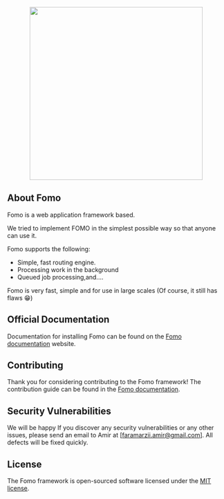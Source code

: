 <p align="center">
  <a href="#">
    <img src="https://user-images.githubusercontent.com/80312616/194863242-6999e62c-62f9-406c-8640-ece718e3403e.png" width="400">   
  </a>
</p>

## About Fomo

Fomo is a web application framework based.

We tried to implement FOMO in the simplest possible way so that anyone can use it.

Fomo supports the following:
- Simple, fast routing engine.
- Processing work in the background
- Queued job processing,and....

Fomo is very fast, simple and for use in large scales (Of course, it still has flaws :grin:)

## Official Documentation

Documentation for installing Fomo can be found on the [Fomo documentation](https://fomo-framework.github.io/docs/) website.

## Contributing

Thank you for considering contributing to the Fomo framework! The contribution guide can be found in the [Fomo documentation](https://fomo-framework.github.io/docs/).

## Security Vulnerabilities

We will be happy If you discover any security vulnerabilities or any other issues, please send an email to Amir at [faramarzii.amir@gmail.com]. All defects will be fixed quickly.

## License

The Fomo framework is open-sourced software licensed under the [MIT license](https://opensource.org/licenses/MIT).
